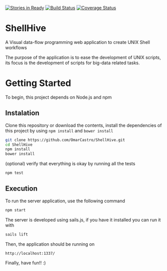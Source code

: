 [![Stories in Ready](https://badge.waffle.io/omarcastro/shellhive.png?label=ready&title=Ready)](https://waffle.io/omarcastro/shellhive)
[![Build Status](https://drone.io/github.com/OmarCastro/ShellHive/status.png)](https://drone.io/github.com/OmarCastro/ShellHive/latest)
[![Coverage Status](https://drone.io/github.com/OmarCastro/ShellHive/files/badge.png)](https://drone.io/github.com/OmarCastro/ShellHive/files/coverage/lcov-report/index.html)
# ShellHive

A Visual data-flow programming web application to create UNIX Shell workflows

The purpose of the application is to ease the development of UNIX scripts, its focus is the
development of scripts for big-data related tasks.


# Getting Started


To begin, this project depends on Node.js and npm


## Instalation


Clone this repository or download the contents, install the dependencies
of this project by using `npm install` and `bower install` 

```bash
git clone https://github.com/OmarCastro/ShellHive.git
cd ShellHive
npm install
bower install

```

(optional) verify that everything is okay by running all the tests

```bash
npm test
```

## Execution

To run the server application, use the following command

```bash
npm start
```

The server is developed using sails.js, if you have it installed you can run it
with

```bash
sails lift
```

Then, the application should be running on 
 ```
http://localhost:1337/
```

Finally, have fun!! :)

